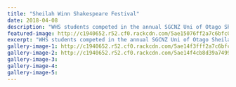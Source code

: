 ```yaml
---
title: "Sheilah Winn Shakespeare Festival"
date: 2018-04-08
description: "WHS students competed in the annual SGCNZ Uni of Otago Sheila Winn Shakespeare Festival."
featured-image: http://c1940652.r52.cf0.rackcdn.com/5ae15076ff2a7c6bfc00171f/Shakespeare-Festival-grp-shot.gif
excerpt: "WHS students competed in the annual SGCNZ Uni of Otago Sheila Winn Shakespeare Festival."
gallery-image-1: http://c1940652.r52.cf0.rackcdn.com/5ae14f3fff2a7c6bfc00171d/Shakespeare-Festival-2-students.jpg
gallery-image-2: http://c1940652.r52.cf0.rackcdn.com/5ae14f4cb8d39a749900174e/Shakespeare-Festival-4-students.jpg
gallery-image-3: 
gallery-image-4: 
gallery-image-5: 
---
```


